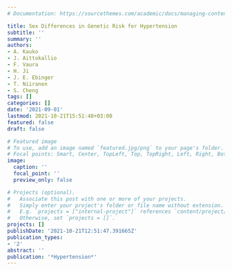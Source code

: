 ```yaml
---
# Documentation: https://sourcethemes.com/academic/docs/managing-content/

title: Sex Differences in Genetic Risk for Hypertension
subtitle: ''
summary: ''
authors:
- A. Kauko
- J. Aittokallio
- F. Vaura
- H. Ji
- J. E. Ebinger
- T. Niiranen
- S. Cheng
tags: []
categories: []
date: '2021-09-01'
lastmod: 2021-10-21T15:51:48+03:00
featured: false
draft: false

# Featured image
# To use, add an image named `featured.jpg/png` to your page's folder.
# Focal points: Smart, Center, TopLeft, Top, TopRight, Left, Right, BottomLeft, Bottom, BottomRight.
image:
  caption: ''
  focal_point: ''
  preview_only: false

# Projects (optional).
#   Associate this post with one or more of your projects.
#   Simply enter your project's folder or file name without extension.
#   E.g. `projects = ["internal-project"]` references `content/project/deep-learning/index.md`.
#   Otherwise, set `projects = []`.
projects: []
publishDate: '2021-10-21T12:51:47.391665Z'
publication_types:
- '2'
abstract: ''
publication: '*Hypertension*'
---
```


